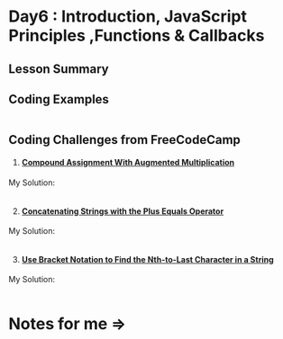 # Day6 : Introduction, JavaScript Principles ,Functions & Callbacks

## Lesson Summary


## Coding Examples
```javascript

```

## Coding Challenges from FreeCodeCamp
1. #### [Compound Assignment With Augmented Multiplication](https://www.freecodecamp.org/learn/javascript-algorithms-and-data-structures/basic-javascript/compound-assignment-with-augmented-multiplication)
 My Solution:
```javascript

```


2. #### [Concatenating Strings with the Plus Equals Operator](https://www.freecodecamp.org/learn/javascript-algorithms-and-data-structures/basic-javascript/concatenating-strings-with-the-plus-equals-operator)

  My Solution:
```javascript

```

3. #### [Use Bracket Notation to Find the Nth-to-Last Character in a String](https://www.freecodecamp.org/learn/javascript-algorithms-and-data-structures/basic-javascript/use-bracket-notation-to-find-the-nth-to-last-character-in-a-string)


 My Solution:
```javascript


```
#  Notes for me => 
